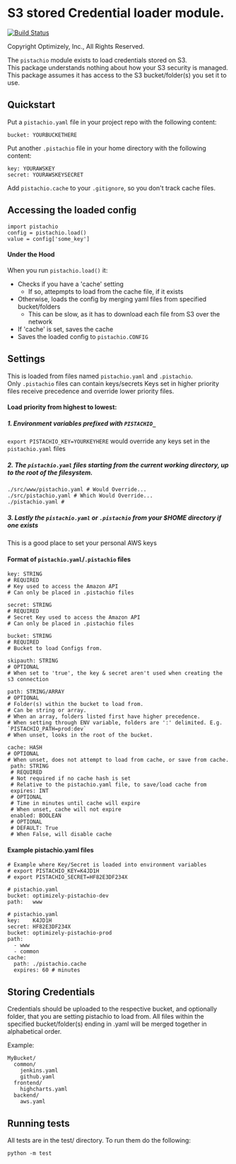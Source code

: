 S3 stored Credential loader module.
================
[![Build Status](https://travis-ci.org/optimizely/pistachio.svg?branch=master)](https://travis-ci.org/optimizely/pistachio)

Copyright Optimizely, Inc., All Rights Reserved.

The `pistachio` module exists to load credentials stored on S3.  
This package understands nothing about how your S3 security is managed.  
This package assumes it has access to the S3 bucket/folder(s) you set it to use.

## Quickstart
Put a `pistachio.yaml` file in your project repo with the following content:
```
bucket: YOURBUCKETHERE
```
Put another `.pistachio` file in your home directory with the following content:
```
key: YOURAWSKEY
secret: YOURAWSKEYSECRET
```
Add `pistachio.cache` to your `.gitignore`, so you don't track cache files.

## Accessing the loaded config
```
import pistachio
config = pistachio.load()
value = config['some_key']
```

#### Under the Hood
When you run `pistachio.load()` it:  
- Checks if you have a 'cache' setting
  - If so, attepmpts to load from the cache file, if it exists
- Otherwise, loads the config by merging yaml files from specified bucket/folders
  - This can be slow, as it has to download each file from S3 over the network
- If 'cache' is set, saves the cache
- Saves the loaded config to `pistachio.CONFIG`

## Settings
This is loaded from files named `pistachio.yaml` and `.pistachio`.  
Only `.pistachio` files can contain keys/secrets
Keys set in higher priority files receive precedence and override lower priority files.

#### Load priority from highest to lowest:

##### 1. Environment variables prefixed with `PISTACHIO_`

`export PISTACHIO_KEY=YOURKEYHERE` would override any keys set in the `pistachio.yaml` files

##### 2. The `pistachio.yaml` files starting from the current working directory, up to the root of the filesystem.

```
./src/www/pistachio.yaml # Would Override...
./src/pistachio.yaml # Which Would Override...
./pistachio.yaml # 
```

##### 3. Lastly the `pistachio.yaml` or `.pistachio` from your $HOME directory if one exists

This is a good place to set your personal AWS keys

#### Format of `pistachio.yaml`/`.pistachio` files

```
key: STRING 
# REQUIRED
# Key used to access the Amazon API
# Can only be placed in .pistachio files
```
```
secret: STRING 
# REQUIRED
# Secret Key used to access the Amazon API
# Can only be placed in .pistachio files
```
```
bucket: STRING
# REQUIRED
# Bucket to load Configs from.
```
```
skipauth: STRING
# OPTIONAL
# When set to 'true', the key & secret aren't used when creating the s3 connection
```
```
path: STRING/ARRAY
# OPTIONAL
# Folder(s) within the bucket to load from.
# Can be string or array.  
# When an array, folders listed first have higher precedence.
# When setting through ENV variable, folders are ':' delimited. E.g. `PISTACHIO_PATH=prod:dev`
# When unset, looks in the root of the bucket.
```
```
cache: HASH
# OPTIONAL
# When unset, does not attempt to load from cache, or save from cache.
 path: STRING
 # REQUIRED
 # Not required if no cache hash is set
 # Relative to the pistachio.yaml file, to save/load cache from
 expires: INT
 # OPTIONAL
 # Time in minutes until cache will expire
 # When unset, cache will not expire
 enabled: BOOLEAN
 # OPTIONAL
 # DEFAULT: True
 # When False, will disable cache
```

#### Example pistachio.yaml files
```
# Example where Key/Secret is loaded into environment variables
# export PISTACHIO_KEY=K4JD1H
# export PISTACHIO_SECRET=HF82E3DF234X

# pistachio.yaml
bucket: optimizely-pistachio-dev
path:   www
```
```
# pistachio.yaml
key:    K4JD1H
secret: HF82E3DF234X
bucket: optimizely-pistachio-prod
path:
  - www
  - common
cache: 
  path: ./pistachio.cache
  expires: 60 # minutes
```

## Storing Credentials
Credentials should be uploaded to the respective bucket, and optionally folder, that you are setting pistachio to load from. All files within the specified bucket/folder(s) ending in .yaml will be merged together in alphabetical order.

Example:
```
MyBucket/
  common/
    jenkins.yaml
    github.yaml
  frontend/
    highcharts.yaml
  backend/
    aws.yaml
```    

## Running tests
All tests are in the test/ directory. To run them do the following:

```
python -m test
```
